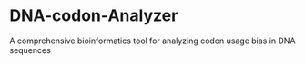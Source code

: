 # DNA-codon-Analyzer
A comprehensive bioinformatics tool for analyzing codon usage bias in DNA sequences
